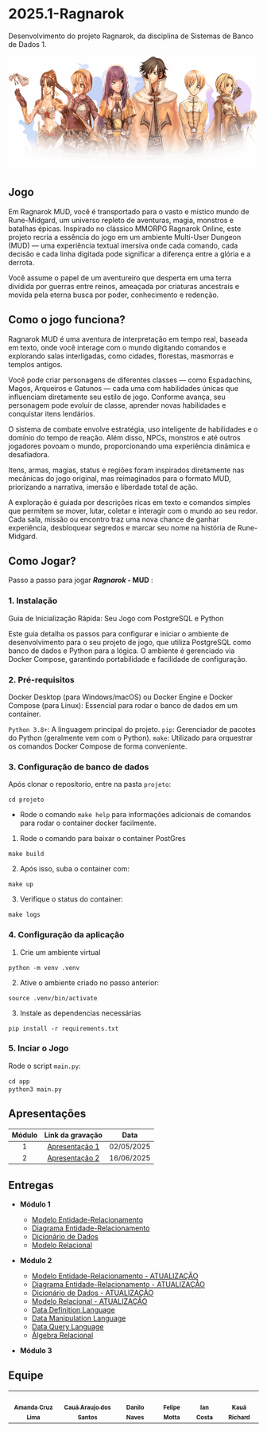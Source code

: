 # 2025.1-Ragnarok
Desenvolvimento do projeto Ragnarok, da disciplina de Sistemas de Banco de Dados 1.

<div align="center"> <img src="./docs/static/img/classes-overall.png" height="230" width="auto"/> </div>

## Jogo

Em Ragnarok MUD, você é transportado para o vasto e místico mundo de Rune-Midgard, um universo repleto de aventuras, magia, monstros e batalhas épicas. Inspirado no clássico MMORPG Ragnarok Online, este projeto recria a essência do jogo em um ambiente Multi-User Dungeon (MUD) — uma experiência textual imersiva onde cada comando, cada decisão e cada linha digitada pode significar a diferença entre a glória e a derrota.

Você assume o papel de um aventureiro que desperta em uma terra dividida por guerras entre reinos, ameaçada por criaturas ancestrais e movida pela eterna busca por poder, conhecimento e redenção.

## Como o jogo funciona?

Ragnarok MUD é uma aventura de interpretação em tempo real, baseada em texto, onde você interage com o mundo digitando comandos e explorando salas interligadas, como cidades, florestas, masmorras e templos antigos.

Você pode criar personagens de diferentes classes — como Espadachins, Magos, Arqueiros e Gatunos — cada uma com habilidades únicas que influenciam diretamente seu estilo de jogo. Conforme avança, seu personagem pode evoluir de classe, aprender novas habilidades e conquistar itens lendários.

O sistema de combate envolve estratégia, uso inteligente de habilidades e o domínio do tempo de reação. Além disso, NPCs, monstros e até outros jogadores povoam o mundo, proporcionando uma experiência dinâmica e desafiadora.

Itens, armas, magias, status e regiões foram inspirados diretamente nas mecânicas do jogo original, mas reimaginados para o formato MUD, priorizando a narrativa, imersão e liberdade total de ação.

A exploração é guiada por descrições ricas em texto e comandos simples que permitem se mover, lutar, coletar e interagir com o mundo ao seu redor. Cada sala, missão ou encontro traz uma nova chance de ganhar experiência, desbloquear segredos e marcar seu nome na história de Rune-Midgard.

## Como Jogar?

Passo a passo para jogar ***Ragnarok* - MUD** :

### 1. Instalação

Guia de Inicialização Rápida: Seu Jogo com PostgreSQL e Python

Este guia detalha os passos para configurar e iniciar o ambiente de desenvolvimento para o seu projeto de jogo, que utiliza PostgreSQL como banco de dados e Python para a lógica. O ambiente é gerenciado via Docker Compose, garantindo portabilidade e facilidade de configuração.

### 2. Pré-requisitos

Docker Desktop (para Windows/macOS) ou Docker Engine e Docker Compose (para Linux): Essencial para rodar o banco de dados em um container.

`Python 3.8+`: A linguagem principal do projeto.
`pip`: Gerenciador de pacotes do Python (geralmente vem com o Python).
`make`: Utilizado para orquestrar os comandos Docker Compose de forma conveniente.

### 3. Configuração de banco de dados

Após clonar o repositorio, entre na pasta `projeto`:

```shell
cd projeto
```

- Rode o comando `make help` para informações adicionais de comandos para rodar o container docker facilmente.

1. Rode o comando para baixar o container PostGres

```shell
make build
```

2. Após isso, suba o container com:

```shell
make up
```

3. Verifique o status do container:

```shell
make logs
```

### 4. Configuração da aplicação

1. Crie um ambiente virtual

```shell
python -m venv .venv
```
2. Ative o ambiente criado no passo anterior:
```shell
source .venv/bin/activate
```
3. Instale as dependencias necessárias

```shell
pip install -r requirements.txt
```

### 5. Inciar o Jogo

Rode o script `main.py`:

```shell
cd app
python3 main.py
```

## Apresentações

| Módulo | Link da gravação | Data |
| :----: | :--------------: | :--: |
|   1    | [Apresentação 1](https://youtu.be/0g3IyhfRMTM?si=ifjVauHRSVdq8QY1) | 02/05/2025 |
|   2    | [Apresentação 2](https://youtu.be/2gFcsBq5W94?si=N_eF2v--Jv4oSN0B) | 16/06/2025 |

## Entregas

- **Módulo 1**
    - [Modelo Entidade-Relacionamento](./docs/docs/entrega_1/MER.md)
    - [Diagrama Entidade-Relacionamento](./docs/docs/entrega_1/DER.md)
    - [Dicionário de Dados](./docs/docs/entrega_1/DD.md)
    - [Modelo Relacional](./docs/docs/entrega_1/MREL.md)
    
- **Módulo 2**
    - [Modelo Entidade-Relacionamento - ATUALIZAÇÃO](./docs/docs/entrega_1/MER.md)
    - [Diagrama Entidade-Relacionamento - ATUALIZAÇÃO](./docs/docs/entrega_1/DER.md)
    - [Dicionário de Dados - ATUALIZAÇÃO](./docs/docs/entrega_1/DD.md)
    - [Modelo Relacional - ATUALIZAÇÃO](./docs/docs/entrega_1/MREL.md)
    - [Data Definition Language](./docs/docs/entrega_2/ddl.md)
    - [Data Manipulation Language](./docs/docs/entrega_2/dml.md)
    - [Data Query Language](./docs/docs/entrega_2/dql.md)
    - [Álgebra Relacional](./docs/docs/entrega_2/algebra_relacional.md)

- **Módulo 3**

## Equipe

<center>

<div class="md-typeset__scrollwrap"><div class="md-typeset__table"><table>
    <tbody><tr>
        <td align="center"><a href="https://github.com/mandicrz"><img onmouseover="opaqImg(this)" onmouseout="normalImg(this)" style="border-radius: 50%; opacity: 1;" src="https://avatars.githubusercontent.com/mandicrz" alt="" width="100px;"><br><sub><b>Amanda Cruz Lima</b></sub></a><br><a href="https://github.com/mandicrz"></a></td>
        <td align="center"><a href="https://github.com/caua08"><img onmouseover="opaqImg(this)" onmouseout="normalImg(this)" style="border-radius: 50%; opacity: 1;" src="https://avatars.githubusercontent.com/caua08" alt="" width="100px;"><br><sub><b>Cauã Araujo dos Santos</b></sub></a><br><a href="https://github.com/caua08"></a></td>
        <td align="center"><a href="https://github.com/DaniloNavesS"><img onmouseover="opaqImg(this)" onmouseout="normalImg(this)" style="border-radius: 50%; opacity: 1;" src="https://avatars.githubusercontent.com/DaniloNavesS" alt="" width="100px;"><br><sub><b>Danilo Naves</b></sub></a><br><a href="https://github.com/DaniloNavesS"></a></td>
        <td align="center"><a href="https://github.com/M0tt1nh4"><img onmouseover="opaqImg(this)" onmouseout="normalImg(this)" style="border-radius: 50%; opacity: 1;" src="https://avatars.githubusercontent.com/M0tt1nh4" alt="" width="100px;"><br><sub><b>Felipe Motta</b></sub></a><br><a href="https://github.com/M0tt1nh4"></a></td>
        <td align="center"><a href="https://github.com/iancostag"><img onmouseover="opaqImg(this)" onmouseout="normalImg(this)" style="border-radius: 50%; opacity: 1;" src="https://avatars.githubusercontent.com/iancostag" alt="" width="100px;"><br><sub><b>Ian Costa</b></sub></a><br><a href="https://github.com/iancostag"></a></td>
        <td align="center"><a href="https://github.com/rich4rd1"><img onmouseover="opaqImg(this)" onmouseout="normalImg(this)" style="border-radius: 50%; opacity: 1;" src="https://avatars.githubusercontent.com/rich4rd1" alt="" width="100px;"><br><sub><b>Kauã Richard</b></sub></a><br><a href="https://github.com/rich4rd1"></a></td>
    </tr> 
</tbody></table></div></div>

</center>